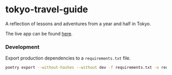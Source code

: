 # tokyo-travel-guide

A reflection of lessons and adventures from a year and half in Tokyo.

The live app can be found [here](https://tokyo-travel-guide.streamlit.app/).


### Development




Export production dependencies to a `requirements.txt` file.
```bash
poetry export --without-hashes --without dev -f requirements.txt -o requirements.txt
```